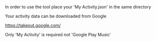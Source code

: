 In order to use the tool place your 'My Activity.json' in the same directory

Your activity data can be downloaded from Google

https://takeout.google.com/

Only 'My Activity' is required not 'Google Play Music'

